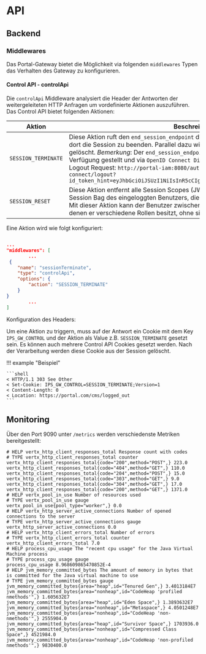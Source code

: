 # API

## Backend

### Middlewares

Das Portal-Gateway bietet die Möglichkeit via folgenden `middlewares` Typen das Verhalten des Gateway zu konfigurieren.

#### Control API - controlApi

Die `controlApi` Middleware analysiert die Header der Antworten der weitergeleiteten HTTP Anfragen um vordefinierte Aktionen auszuführen. Das Control API bietet folgenden Aktionen:

| Aktion | Beschreibung |
| --- | --- |
| `SESSION_TERMINATE` | Diese Aktion ruft den `end_session_endpoint` des verwendeten Identity Providers auf um dort die Session zu beenden. Parallel dazu wird die Session auf dem Gateway selbst gelöscht. _Bemerkung_: Der `end_session_endpoint` wird vom Identity Provider zur Verfügung gestellt und via `OpenID Connect Discovery` abgefragt. Beispiel für einen Logout Request: `http://portal-iam:8080/auth/realms/portal/protocol/openid-connect/logout?id_token_hint=eyJhbGciOiJSUzI1NiIsInR5cCIgOiAiSldUIiwia2lkIiA6ICJ1Y0p4dWNXRDF...` |
| `SESSION_RESET` | Diese Aktion entfernt alle Session Scopes (JWTs) und entfernt alle Cookies vom Session Bag des eingeloggten Benutzers, die nicht mit `KEYCLOAK_` in Namen anfangen. Mit dieser Aktion kann der Benutzer zwischen mehreren Organisationen wechseln, bei denen er verschiedene Rollen besitzt, ohne sich ausloggen zu müssen. |

Eine Aktion wird wie folgt konfiguriert:

```json

...
"middlewares": [
        ...
 {
    "name": "sessionTerminate",
    "type": "controlApi",
    "options": {
        "action": "SESSION_TERMINATE"
    }
}
        ...
]
```

Konfiguration des Headers:

Um eine Aktion zu triggern, muss auf der Antwort ein Cookie mit dem Key `IPS_GW_CONTROL` und der Aktion als Value z.B. `SESSION_TERMINATE` gesetzt sein. Es können auch mehrere Control API Cookies gesetzt werden. Nach der Verarbeitung werden diese Cookie aus der Session gelöscht.

!!! example "Beispiel"

    ```shell
    < HTTP/1.1 303 See Other
    < Set-Cookie: IPS_GW_CONTROL=SESSION_TERMINATE;Version=1
    < Content-Length: 0
    < Location: https://portal.com/cms/logged_out
    ```

## Monitoring

Über den Port 9090 unter `/metrics` werden verschiedenste Metriken bereitgestellt:

```text
# HELP vertx_http_client_responses_total Response count with codes
# TYPE vertx_http_client_responses_total counter
vertx_http_client_responses_total{code="200",method="POST",} 223.0
vertx_http_client_responses_total{code="404",method="GET",} 110.0
vertx_http_client_responses_total{code="204",method="POST",} 15.0
vertx_http_client_responses_total{code="303",method="GET",} 9.0
vertx_http_client_responses_total{code="304",method="GET",} 17.0
vertx_http_client_responses_total{code="200",method="GET",} 1371.0
# HELP vertx_pool_in_use Number of resources used
# TYPE vertx_pool_in_use gauge
vertx_pool_in_use{pool_type="worker",} 0.0
# HELP vertx_http_server_active_connections Number of opened connections to the server
# TYPE vertx_http_server_active_connections gauge
vertx_http_server_active_connections 0.0
# HELP vertx_http_client_errors_total Number of errors
# TYPE vertx_http_client_errors_total counter
vertx_http_client_errors_total 7.0
# HELP process_cpu_usage The "recent cpu usage" for the Java Virtual Machine process
# TYPE process_cpu_usage gauge
process_cpu_usage 8.968609865470852E-4
# HELP jvm_memory_committed_bytes The amount of memory in bytes that is committed for the Java virtual machine to use
# TYPE jvm_memory_committed_bytes gauge
jvm_memory_committed_bytes{area="heap",id="Tenured Gen",} 3.4013184E7
jvm_memory_committed_bytes{area="nonheap",id="CodeHeap 'profiled nmethods'",} 1.605632E7
jvm_memory_committed_bytes{area="heap",id="Eden Space",} 1.3893632E7
jvm_memory_committed_bytes{area="nonheap",id="Metaspace",} 4.0501248E7
jvm_memory_committed_bytes{area="nonheap",id="CodeHeap 'non-nmethods'",} 2555904.0
jvm_memory_committed_bytes{area="heap",id="Survivor Space",} 1703936.0
jvm_memory_committed_bytes{area="nonheap",id="Compressed Class Space",} 4521984.0
jvm_memory_committed_bytes{area="nonheap",id="CodeHeap 'non-profiled nmethods'",} 9830400.0
```
